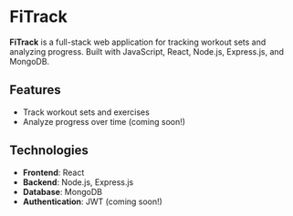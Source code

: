 # FiTrack

**FiTrack** is a full-stack web application for tracking workout sets and analyzing progress. Built with JavaScript, React, Node.js, Express.js, and MongoDB. 

## Features
- Track workout sets and exercises
- Analyze progress over time (coming soon!)

## Technologies
- **Frontend**: React
- **Backend**: Node.js, Express.js
- **Database**: MongoDB
- **Authentication**: JWT (coming soon!)
